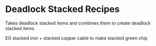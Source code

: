 # Deadlock Stacked Recipes

Takes deadlock stacked items and combines them to create deadlock stacked items

EG stacked iron + stacked copper cable to make stacked green chip

